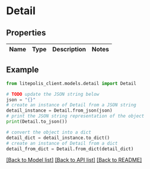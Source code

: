 # Detail


## Properties

Name | Type | Description | Notes
------------ | ------------- | ------------- | -------------

## Example

```python
from litepolis_client.models.detail import Detail

# TODO update the JSON string below
json = "{}"
# create an instance of Detail from a JSON string
detail_instance = Detail.from_json(json)
# print the JSON string representation of the object
print(Detail.to_json())

# convert the object into a dict
detail_dict = detail_instance.to_dict()
# create an instance of Detail from a dict
detail_from_dict = Detail.from_dict(detail_dict)
```
[[Back to Model list]](../README.md#documentation-for-models) [[Back to API list]](../README.md#documentation-for-api-endpoints) [[Back to README]](../README.md)


